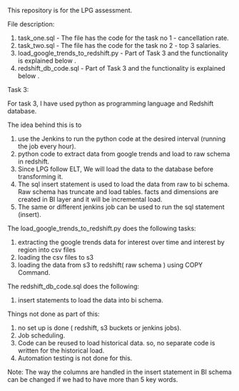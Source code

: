 This repository is for the LPG assessment.

File description:

1. task_one.sql - The file has the code for the task no 1 - cancellation rate.
2. task_two.sql - The file has the code for the task no 2 - top 3 salaries. 
3. load_google_trends_to_redshift.py - Part of Task 3 and the functionality is explained below .
4. redshift_db_code.sql - Part of Task 3 and the functionality is explained below .                            
                                          
Task 3:

For task 3, I have used python as programming language and  Redshift database. 

The idea behind this is to 
   1. use the Jenkins to run the python code at the desired interval (running the job every hour).
   2. python code to extract data from google trends and load to raw schema in redshift.
   3. Since LPG follow ELT, We will load the data to the database before transforming it. 
   4. The sql insert statement is used to load the data from raw to bi schema. Raw schema has truncate and load tables. facts and dimensions are created in BI layer and it will be incremental load.
   5. The same or different jenkins job can be used to run the sql statement (insert).

The load_google_trends_to_redshift.py does the following tasks:
  1. extracting the google trends data for interest over time and interest by region into csv files
  2. loading the csv files to s3
  3. loading the data from s3 to redshift( raw schema ) using COPY Command.
  
The redshift_db_code.sql does the following:
  1. insert statements to load the data into bi schema. 
  
Things not done as part of this:
  1. no set up is done ( redshift, s3 buckets or jenkins jobs).
  2. Job scheduling.
  3. Code can be reused to load historical data. so, no separate code is written for the historical load.
  4. Automation testing is not done for this. 
  
Note: The way the columns are handled in the insert statement in BI schema can be changed if we had to have more than 5 key words.
  
 
  



 
